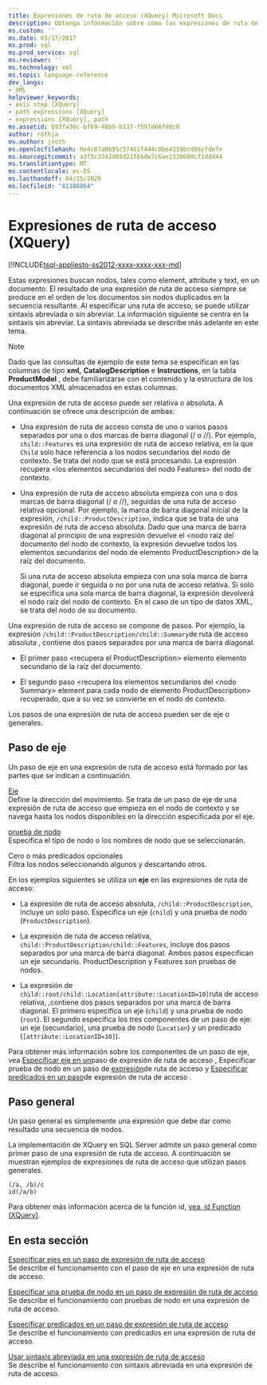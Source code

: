 ```yaml
---
title: Expresiones de ruta de acceso (XQuery) Microsoft Docs
description: Obtenga información sobre cómo las expresiones de ruta de acceso XQuery localizan nodos, como nodos de elemento, atributo y texto, en un documento.
ms.custom: ''
ms.date: 03/17/2017
ms.prod: sql
ms.prod_service: sql
ms.reviewer: ''
ms.technology: xml
ms.topic: language-reference
dev_langs:
- XML
helpviewer_keywords:
- axis step [XQuery]
- path expressions [XQuery]
- expressions [XQuery], path
ms.assetid: b93fa36c-bf69-46b9-b137-f597d66fd0c0
author: rothja
ms.author: jroth
ms.openlocfilehash: 0e4c87a0695c57461f444c8be4318bcd06cfdefe
ms.sourcegitcommit: a3f5c3742d85d21f6bde7c6ae133060dcf1ddd44
ms.translationtype: MT
ms.contentlocale: es-ES
ms.lasthandoff: 04/15/2020
ms.locfileid: "81388064"
---
```

# <a name="path-expressions-xquery"></a>Expresiones de ruta de acceso (XQuery)
[!INCLUDE[tsql-appliesto-ss2012-xxxx-xxxx-xxx-md](../includes/tsql-appliesto-ss2012-xxxx-xxxx-xxx-md.md)]

  Estas expresiones buscan nodos, tales como element, attribute y text, en un documento. El resultado de una expresión de ruta de acceso siempre se produce en el orden de los documentos sin nodos duplicados en la secuencia resultante. Al especificar una ruta de acceso, se puede utilizar sintaxis abreviada o sin abreviar. La información siguiente se centra en la sintaxis sin abreviar. La sintaxis abreviada se describe más adelante en este tema.  
  
> [!NOTE]  
>  Dado que las consultas de ejemplo de este tema se especifican en las columnas de tipo **xml,** **CatalogDescription** e **Instructions**, en la tabla **ProductModel** , debe familiarizarse con el contenido y la estructura de los documentos XML almacenados en estas columnas.  
  
 Una expresión de ruta de acceso puede ser relativa o absoluta. A continuación se ofrece una descripción de ambas:  
  
-   Una expresión de ruta de acceso consta de uno o varios pasos separados por una o dos marcas de barra diagonal (/ o //). Por ejemplo, `child::Features` es una expresión de ruta de acceso relativa, en la que `Child` solo hace referencia a los nodos secundarios del nodo de contexto. Se trata del nodo que se está procesando. La expresión recupera \<los elementos secundarios del nodo Features> del nodo de contexto.  
  
-   Una expresión de ruta de acceso absoluta empieza con una o dos marcas de barra diagonal (/ o //), seguidas de una ruta de acceso relativa opcional. Por ejemplo, la marca de barra diagonal inicial de la expresión, `/child::ProductDescription`, indica que se trata de una expresión de ruta de acceso absoluta. Dado que una marca de barra diagonal al principio de una expresión devuelve el \<nodo raíz del documento del nodo de contexto, la expresión devuelve todos los elementos secundarios del nodo de elemento ProductDescription> de la raíz del documento.  
  
     Si una ruta de acceso absoluta empieza con una sola marca de barra diagonal, puede ir seguida o no por una ruta de acceso relativa. Si solo se especifica una sola marca de barra diagonal, la expresión devolverá el nodo raíz del nodo de contexto. En el caso de un tipo de datos XML, se trata del nodo de su documento.  
  
 Una expresión de ruta de acceso se compone de pasos. Por ejemplo, la expresión `/child::ProductDescription/child::Summary`de ruta de acceso absoluta , contiene dos pasos separados por una marca de barra diagonal.  
  
-   El primer paso \<recupera el ProductDescription> elemento elemento secundario de la raíz del documento.  
  
-   El segundo paso \<recupera los elementos secundarios del \<nodo Summary> element para cada nodo de elemento ProductDescription> recuperado, que a su vez se convierte en el nodo de contexto.  
  
 Los pasos de una expresión de ruta de acceso pueden ser de eje o generales.  
  
## <a name="axis-step"></a>Paso de eje  
 Un paso de eje en una expresión de ruta de acceso está formado por las partes que se indican a continuación.  
  
 [Eje](../xquery/path-expressions-specifying-axis.md)  
 Define la dirección del movimiento. Se trata de un paso de eje de una expresión de ruta de acceso que empieza en el nodo de contexto y se navega hasta los nodos disponibles en la dirección especificada por el eje.  
  
 [prueba de nodo](../xquery/path-expressions-specifying-node-test.md)  
 Especifica el tipo de nodo o los nombres de nodo que se seleccionarán.  
  
 Cero o más predicados opcionales  
 Filtra los nodos seleccionando algunos y descartando otros.  
  
 En los ejemplos siguientes se utiliza un **eje** en las expresiones de ruta de acceso:  
  
-   La expresión de ruta de acceso absoluta, `/child::ProductDescription`, incluye un solo paso. Especifica un eje (`child`) y una prueba de nodo (`ProductDescription`).  
  
-   La expresión de ruta de acceso relativa, `child::ProductDescription/child::Features`, incluye dos pasos separados por una marca de barra diagonal. Ambos pasos especifican un eje secundario. ProductDescription y Features son pruebas de nodos.  
  
-   La expresión de `child::root/child::Location[attribute::LocationID=10]`ruta de acceso relativa, ,contiene dos pasos separados por una marca de barra diagonal. El primero especifica un eje (`child`) y una prueba de nodo (`root`). El segundo especifica los tres componentes de un paso de eje: un eje (secundario), una prueba de nodo (`Location`) y un predicado (`[attribute::LocationID=10]`).  
  
 Para obtener más información sobre los componentes de un paso de eje, vea [Especificar eje en un](../xquery/path-expressions-specifying-axis.md)paso de expresión de ruta de acceso , Especificar prueba de nodo en un paso de [expresión](../xquery/path-expressions-specifying-node-test.md)de ruta de acceso y [Especificar predicados en un paso](../xquery/path-expressions-specifying-predicates.md)de expresión de ruta de acceso .  
  
## <a name="general-step"></a>Paso general  
 Un paso general es simplemente una expresión que debe dar como resultado una secuencia de nodos.  
  
 La implementación de XQuery en SQL Server admite un paso general como primer paso de una expresión de ruta de acceso. A continuación se muestran ejemplos de expresiones de ruta de acceso que utilizan pasos generales.  
  
```  
(/a, /b)/c  
id(/a/b)  
```  
  
 Para obtener más información acerca de la función id, [vea, id Function &#40;XQuery&#41;](../xquery/functions-on-sequences-id.md).  
  
## <a name="in-this-section"></a>En esta sección  
 [Especificar ejes en un paso de expresión de ruta de acceso](../xquery/path-expressions-specifying-axis.md)  
 Se describe el funcionamiento con el paso de eje en una expresión de ruta de acceso.  
  
 [Especificar una prueba de nodo en un paso de expresión de ruta de acceso](../xquery/path-expressions-specifying-node-test.md)  
 Se describe el funcionamiento con pruebas de nodo en una expresión de ruta de acceso.  
  
 [Especificar predicados en un paso de expresión de ruta de acceso](../xquery/path-expressions-specifying-predicates.md)  
 Se describe el funcionamiento con predicados en una expresión de ruta de acceso.  
  
 [Usar sintaxis abreviada en una expresión de ruta de acceso](../xquery/path-expressions-using-abbreviated-syntax.md)  
 Se describe el funcionamiento con sintaxis abreviada en una expresión de ruta de acceso.  
  
  
